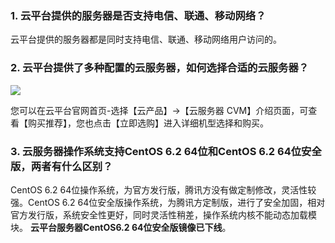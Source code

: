 ### 1. 云平台提供的服务器是否支持电信、联通、移动网络？
云平台提供的服务器都是同时支持电信、联通、移动网络用户访问的。

### 2. 云平台提供了多种配置的云服务器，如何选择合适的云服务器？
![](http://imgcache.tce.fsphere.cn/static/i.imgur.com/O4ox8On.png)

您可以在云平台官网首页-选择【云产品】->【云服务器 CVM】介绍页面，可查看【购买推荐】，您也点击【立即选购】进入详细机型选择和购买。

### 3. 云服务器操作系统支持CentOS 6.2 64位和CentOS 6.2 64位安全版，两者有什么区别？
CentOS 6.2 64位操作系统，为官方发行版，腾讯方没有做定制修改，灵活性较强。CentOS 6.2 64位安全版操作系统，为腾讯方定制版，进行了安全加固，相对官方发行版，系统安全性更好，同时灵活性稍差，操作系统内核不能动态加载模块。
**云平台服务器CentOS6.2 64位安全版镜像已下线**。

